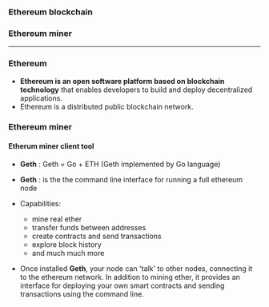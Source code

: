 ### Ethereum blockchain
### Ethereum miner

----------------------------------------------------------

### Ethereum
*  **Ethereum is an open software platform based on blockchain technology** that enables developers to build and deploy decentralized applications.
* Ethereum is a distributed public blockchain network.

### Ethereum miner

#### Etherum miner client tool
* **Geth** : Geth = Go + ETH (Geth implemented by Go language)
* **Geth** : is the the command line interface for running a full ethereum node
* Capabilities: 
  * mine real ether
  * transfer funds between addresses
  * create contracts and send transactions
  * explore block history
  * and much much more

* Once installed **Geth**, your node can 'talk' to other nodes, connecting it to the ethereum network. In addition to mining ether, it provides an interface for deploying your own smart contracts and sending transactions using the command line.
